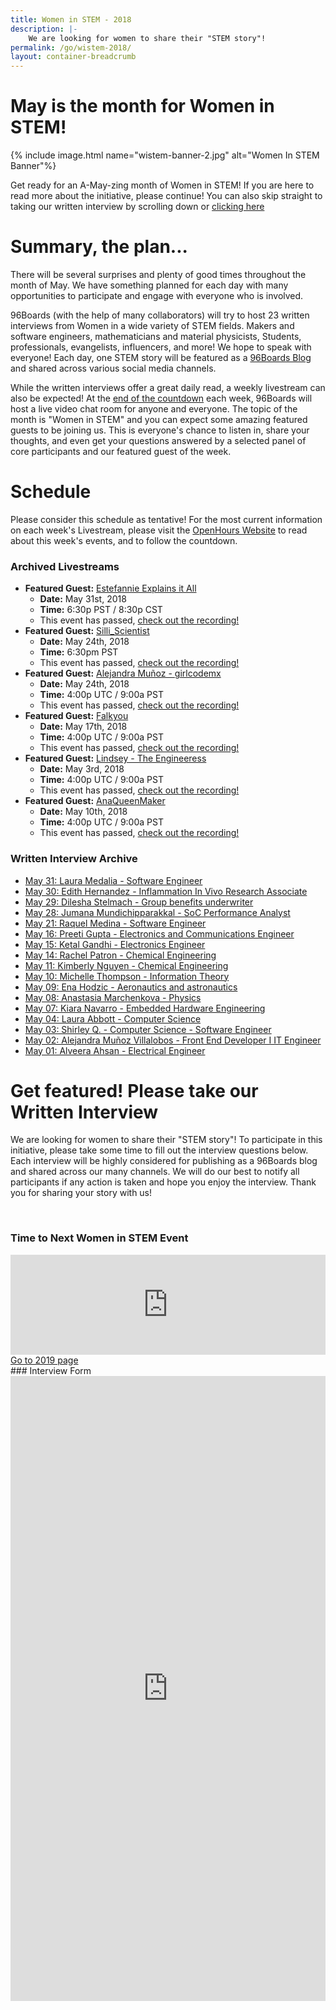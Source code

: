 ```yaml
---
title: Women in STEM - 2018
description: |-
    We are looking for women to share their "STEM story"!
permalink: /go/wistem-2018/
layout: container-breadcrumb
---
```

# May is the month for Women in STEM!

{% include image.html name="wistem-banner-2.jpg" alt="Women In STEM Banner"%}

Get ready for an A-May-zing month of Women in STEM! If you are here to read more about the initiative, please continue! You can also skip straight to taking our written interview by scrolling down or [clicking here](https://goo.gl/forms/ZBFy8ldtXtJ7kHHx1)

# Summary, the plan...

There will be several surprises and plenty of good times throughout the month of May. We have something planned for each day with many opportunities to participate and engage with everyone who is involved.

96Boards (with the help of many collaborators) will try to host 23 written interviews from Women in a wide variety of STEM fields. Makers and software engineers, mathematicians and material physicists, Students, professionals, evangelists, influencers, and more! We hope to speak with everyone! Each day, one STEM story will be featured as a [96Boards Blog](https://www.96boards.org/blog/) and shared across various social media channels.

While the written interviews offer a great daily read, a weekly livestream can also be expected! At the [end of the countdown](https://www.96boards.org/openhours/) each week, 96Boards will host a live video chat room for anyone and everyone. The topic of the month is "Women in STEM" and you can expect some amazing featured guests to be joining us. This is everyone's chance to listen in, share your thoughts, and even get your questions answered by a selected panel of core participants and our featured guest of the week.

# Schedule

Please consider this schedule as tentative! For the most current information on each week's Livestream, please visit the [OpenHours Website](https://www.96boards.org/openhours/) to read about this week's events, and to follow the countdown.

### Archived Livestreams

- **Featured Guest:** [Estefannie Explains it All](https://www.instagram.com/estefanniegg/)
   - **Date:** May 31st, 2018
   - **Time:** 6:30p PST / 8:30p CST
   - This event has passed, [check out the recording!](https://youtu.be/eovR-Kid9gI)
- **Featured Guest:** [Silli_Scientist](https://www.instagram.com/silli_scientist/)
   - **Date:** May 24th, 2018
   - **Time:** 6:30pm PST
   - This event has passed, [check out the recording!](https://youtu.be/uVdAjQXQQew)
- **Featured Guest:** [Alejandra Muñoz - girlcodemx](https://www.instagram.com/girlcodemx/)
   - **Date:** May 24th, 2018
   - **Time:** 4:00p UTC / 9:00a PST
   - This event has passed, [check out the recording!](https://youtu.be/Ou_8LRMzPP0)
- **Featured Guest:** [Falkyou](https://www.instagram.com/falkyou/)
   - **Date:** May 17th, 2018
   - **Time:** 4:00p UTC / 9:00a PST
   - This event has passed, [check out the recording!](https://youtu.be/BQ3JvYwQbMY)
- **Featured Guest:** [Lindsey - The Engineeress](https://www.instagram.com/the_engineeress/)
   - **Date:** May 3rd, 2018
   - **Time:** 4:00p UTC / 9:00a PST
   - This event has passed, [check out the recording!](https://youtu.be/kf8XAB0F_QE)
- **Featured Guest:** [AnaQueenMaker](https://www.instagram.com/anaqueenmaker/)
   - **Date:** May 10th, 2018
   - **Time:** 4:00p UTC / 9:00a PST
   - This event has passed, [check out the recording!](https://youtu.be/IhBme5830Dc)

### Written Interview Archive

- [May 31: Laura Medalia - Software Engineer](https://www.96boards.org/blog/wistem-17/)
- [May 30: Edith Hernandez - Inflammation In Vivo Research Associate](https://www.96boards.org/blog/wistem-16/)
- [May 29: Dilesha Stelmach - Group benefits underwriter](https://www.96boards.org/blog/wistem-15/)
- [May 28: Jumana Mundichipparakkal - SoC Performance Analyst](https://www.96boards.org/blog/wistem-14/)
- [May 21: Raquel Medina - Software Engineer](https://www.96boards.org/blog/wistem-13/)
- [May 16: Preeti Gupta - Electronics and Communications Engineer](https://www.96boards.org/blog/wistem-12/)
- [May 15: Ketal Gandhi - Electronics Engineer](https://www.96boards.org/blog/wistem-11/)
- [May 14: Rachel Patron - Chemical Engineering](https://www.96boards.org/blog/wistem-10/)
- [May 11: Kimberly Nguyen - Chemical Engineering](https://www.96boards.org/blog/wistem-09/)
- [May 10: Michelle Thompson - Information Theory](https://www.96boards.org/blog/wistem-08/)
- [May 09: Ena Hodzic - Aeronautics and astronautics](https://www.96boards.org/blog/wistem-07/)
- [May 08: Anastasia Marchenkova - Physics](https://www.96boards.org/blog/wistem-06/)
- [May 07: Kiara Navarro - Embedded Hardware Engineering](https://www.96boards.org/blog/wistem-05/)
- [May 04: Laura Abbott - Computer Science](https://www.96boards.org/blog/wistem-04/)
- [May 03: Shirley Q. - Computer Science - Software Engineer](https://www.96boards.org/blog/wistem-03/)
- [May 02: Alejandra Muñoz Villalobos - Front End Developer I IT Engineer](https://www.96boards.org/blog/wistem-02/)
- [May 01: Alveera Ahsan - Electrical Engineer](https://www.96boards.org/blog/wistem-01/)

# Get featured! Please take our Written Interview

We are looking for women to share their "STEM story"! To participate in this initiative, please take some time to fill out the interview questions below. Each interview will be highly considered for publishing as a 96Boards blog and shared across our many channels. We will do our best to notify all participants if any action is taken and hope you enjoy the interview. Thank you for sharing your story with us!

<div class="col-md-6" markdown="1">
<br>
<h3>Time to Next Women in STEM Event</h3>
<iframe width="100%" height="160px" src="https://w2.countingdownto.com/2182683" frameborder="0"></iframe><br />
<a href="https://www.96boards.org/go/wistem-2019/" class="btn blog-read-more-btn center-block">Go to 2019 page</a>
</div>
<div class="col-md-6" markdown="1">
### Interview Form

<iframe src="https://docs.google.com/forms/d/e/1FAIpQLSc32F34PKNFfgq85Tfi-l3vKHu9X9L33asZngsPLTSNuAY5EQ/viewform?usp=sf_link" width="100%" height="1000" frameborder="0" marginheight="0" marginwidth="0">Loading...</iframe>
</div>